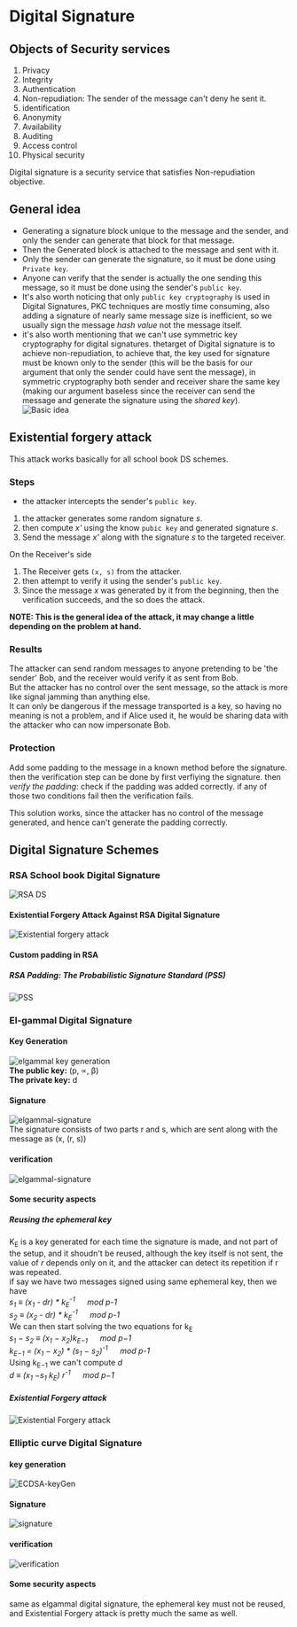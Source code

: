 # Digital Signature 

## Objects of Security services 
1. Privacy
2. Integrity
3. Authentication
4. Non-repudiation: The sender of the message can't deny he sent it.
5. identification
6. Anonymity
7. Availability
8. Auditing
9. Access control
10. Physical security 

Digital signature is a security service that satisfies Non-repudiation objective.

## General idea 
- Generating a signature block unique to the message and the sender, and only the sender can generate that block for that message.
- Then the Generated block is attached to the message and sent with it.
- Only the sender can generate the signature, so it must be done using `Private key`.
- Anyone can verify that the sender is actually the one sending this message, so it must be done using the sender's `public key`.  
- It's also worth noticing that only `public key cryptography` is used in Digital Signatures, PKC techniques are mostly time consuming, also adding a signature of nearly same message size is inefficient, so we usually sign the message *hash value* not the message itself.  
- it's also worth mentioning that we can't use symmetric key cryptography for digital signatures. thetarget of Digital signature is to achieve non-repudiation, to achieve that, the key used for signature must be known only to the sender (this will be the basis for our argument that only the sender could have sent the message), in symmetric cryptography both sender and receiver share the same key (making our argument baseless since the receiver can send the message and generate the signature using the *shared key*).  
![Basic idea](../images/Ch10-DS-basics.png)


## Existential forgery attack 
This attack works basically for all school book DS schemes.
### Steps 
* the attacker intercepts the sender's `public key`.
1. the attacker generates some random signature *s*.
2. then compute *x'* using the know `pubic key` and generated signature *s*.
3. Send the message *x'* along with the signature *s* to the targeted receiver.
   
On the Receiver's side
1. The Receiver gets `(x, s)` from the attacker.
2. then attempt to verify it using the sender's `public key`.
3. Since the message *x* was generated by it from the beginning, then the verification succeeds, and the so does the attack.

**NOTE: This is the general idea of the attack, it may change a little depending on the problem at hand.**

### Results 
The attacker can send random messages to anyone pretending to be 'the sender' Bob, and the receiver would verify it as sent from Bob.  
But the attacker has no control over the sent message, so the attack is more like signal jamming than anything else.   
It can only be dangerous if the message transported is a key, so having no meaning is not a problem, and if Alice used it, he would be sharing data with the attacker who can now impersonate Bob.

### Protection
Add some padding to the message in a known method before the signature.
then the verification step can be done by first verfiying the signature.
then *verify the padding*: check if the padding was added correctly.
if any of those two conditions fail then the verification fails.

This solution works, since the attacker has no control of the message generated, and hence can't generate the padding correctly.

## Digital Signature Schemes 

### RSA School book Digital Signature 
![RSA DS](../images/Ch10-DS-rsa.png)

#### Existential Forgery Attack Against RSA Digital Signature
![Existential forgery attack](../images/Ch10-DS-rsa-ExFrgAtck.png)

#### Custom padding in RSA 
##### RSA Padding: The Probabilistic Signature Standard (PSS)
![PSS](../images/Ch10-DS-rsa-PSS.png)

### El-gammal Digital Signature 
#### Key Generation
![elgammal key generation](../images/Ch10-DS-elgammal-KG.png)  
**The public key:** (p, &prop;, &beta;)  
**The private key:** d

#### Signature
![elgammal-signature](../images/Ch10-DS-elgammal-sig.png)  
The signature consists of two parts r and s, which are sent along with the message as (x, (r, s))
#### verification
![elgammal-signature](../images/Ch10-DS-elgammal-ver.png)

#### Some security aspects
##### Reusing the ephemeral key 
K<sub>E</sub> is a key generated for each time the signature is made, and not part of the setup, and it shoudn't be reused, although the key itself is not sent, the value of *r* depends only on it, and the attacker can detect its repetition if r was repeated.  
if say we have two messages signed using same ephemeral key, then we have  
*s<sub>1</sub> &equiv; (x<sub>1</sub> - dr) * k<sub>E</sub><sup>-1</sup> &#8195; mod p-1*  
*s<sub>2</sub> &equiv; (x<sub>2</sub> - dr) * k<sub>E</sub><sup>-1</sup> &#8195; mod p-1*  
We can then start solving the two equations for k<sub>E</sub>  
*s<sub>1</sub> − s<sub>2</sub> ≡ (x<sub>1</sub> − x<sub>2</sub>)k<sub>E−1</sub> &#8195; mod p−1*  
*k<sub>E−1</sub> = (x<sub>1</sub> − x<sub>2</sub>) * (s<sub>1</sub> − s<sub>2</sub>)<sup>-1</sup> &#8195; mod p-1*  
Using k<sub>E−1</sub> we can't compute *d*  
*d ≡ (x<sub>1</sub> −s<sub>1</sub> k<sub>E</sub>) r<sup>-1</sup> &#8195; mod p−1*
##### Existential Forgery attack 
![Existential Forgery attack](../images/Ch10-DS-elgammal-ExFrgAtk.png)  

### Elliptic curve Digital Signature
#### key generation
![ECDSA-keyGen](../images/Ch10-DS-ECDSA.png)

#### Signature
![signature](../images/Ch10-DS-ECDSA-sig.png)
#### verification
![verification](../images/Ch10-DS-ECDSA-ver.png)
#### Some security aspects
same as elgammal digital signature, the ephemeral key must not be reused, and Existential Forgery attack is pretty much the same as well.
